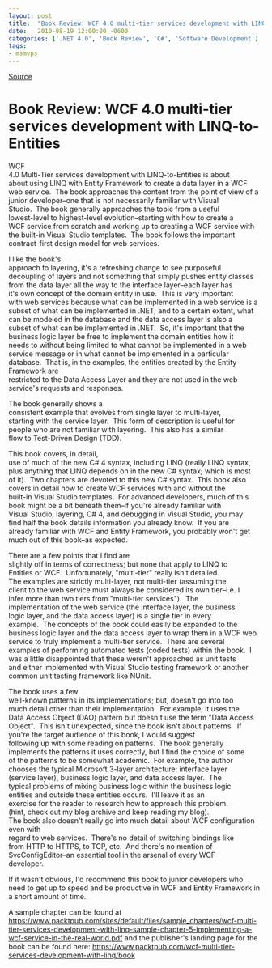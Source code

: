 ```yaml
---
layout: post
title:  "Book Review: WCF 4.0 multi-tier services development with LINQ-to-Entities"
date:   2010-08-19 12:00:00 -0600
categories: ['.NET 4.0', 'Book Review', 'C#', 'Software Development']
tags:
- msmvps
---
```

[Source](http://blogs.msmvps.com/peterritchie/2010/08/20/book-review-wcf-4-0-multi-tier-services-development-with-linq-to-entities/ "Permalink to Book Review: WCF 4.0 multi-tier services development with LINQ-to-Entities")

# Book Review: WCF 4.0 multi-tier services development with LINQ-to-Entities

WCF  
4.0 Multi-Tier services development with LINQ-to-Entities is about  
about using LINQ with Entity Framework to create a data layer in a WCF  
web service.  The book approaches the content from the point of view of a  
junior developer–one that is not necessarily familiar with Visual  
Studio.  The book generally approaches the topic from a useful  
lowest-level to highest-level evolution–starting with how to create a  
WCF service from scratch and working up to creating a WCF service with  
the built-in Visual Studio templates.  The book follows the important  
contract-first design model for web services.

I like the book's  
approach to layering, it's a refreshing change to see purposeful  
decoupling of layers and not something that simply pushes entity classes  
from the data layer all the way to the interface layer–each layer has  
it's own concept of the domain entity in use.  This is very important  
with web services because what can be implemented in a web service is a  
subset of what can be implemented in .NET; and to a certain extent, what  
can be modeled in the database and the data access layer is also a  
subset of what can be implemented in .NET.  So, it's important that the  
business logic layer be free to implement the domain entities how it  
needs to without being limited to what cannot be implemented in a web  
service message or in what cannot be implemented in a particular  
database.  That is, in the examples, the entities created by the Entity Framework are  
restricted to the Data Access Layer and they are not used in the web  
service's requests and responses.

The book generally shows a  
consistent example that evolves from single layer to multi-layer,  
starting with the service layer.  This form of description is useful for  
people who are not familiar with layering.  This also has a similar  
flow to Test-Driven Design (TDD).

This book covers, in detail,  
use of much of the new C# 4 syntax, including LINQ (really LINQ syntax,  
plus anything that LINQ depends on in the new C# syntax; which is most  
of it).  Two chapters are devoted to this new C# syntax.  This book also  
covers in detail how to create WCF services with and without the  
built-in Visual Studio templates.  For advanced developers, much of this  
book might be a bit beneath them–if you're already familiar with  
Visual Studio, layering, C# 4, and debugging in Visual Studio, you may  
find half the book details information you already know.  If you are  
already familiar with WCF and Entity Framework, you probably won't get  
much out of this book–as expected.

There are a few points that I find are  
slightly off in terms of correctness; but none that apply to LINQ to  
Entities or WCF.  Unfortunately, "multi-tier" really isn't detailed.   
The examples are strictly multi-layer, not multi-tier (assuming the  
client to the web service must always be considered its own tier–i.e. I  
infer more than two tiers from "multi-tier services").  The  
implementation of the web service (the interface layer, the business  
logic layer, and the data access layer) is a single tier in every  
example.  The concepts of the book could easily be expanded to the  
business logic layer and the data access layer to wrap them in a WCF web  
service to truly implement a multi-tier service.  There are several  
examples of performing automated tests (coded tests) within the book.  I  
was a little disappointed that these weren't approached as unit tests  
and either implemented with Visual Studio testing framework or another  
common unit testing framework like NUnit.

The book uses a few  
well-known patterns in its implementations; but, doesn't go into too  
much detail other than their implementation.  For example, it uses the  
Data Access Object (DAO) pattern but doesn't use the term "Data Access  
Object".  This isn't unexpected, since the book isn't about patterns.  If you're the target audience of this book, I would suggest  
following up with some reading on patterns.  The book generally  
implements the patterns it uses correctly, but I find the choice of some  
of the patterns to be somewhat academic.  For example, the author  
chooses the typical Microsoft 3-layer architecture: interface layer  
(service layer), business logic layer, and data access layer.  The  
typical problems of mixing business logic within the business logic  
entities and outside these entities occurs.  I'll leave it as an  
exercise for the reader to research how to approach this problem.   
(hint, check out my blog archive and keep reading my blog).  
The book also doesn't really go into much detail about WCF configuration even with  
regard to web services.  There's no detail of switching bindings like  
from HTTP to HTTPS, to TCP, etc.  And there's no mention of  
SvcConfigEditor–an essential tool in the arsenal of every WCF  
developer.

If it wasn't obvious, I'd recommend this book to junior developers who  
need to get up to speed and be productive in WCF and Entity Framework in a short amount of time.

A sample chapter can be found at <https://www.packtpub.com/sites/default/files/sample_chapters/wcf-multi-tier-services-development-with-linq-sample-chapter-5-implementing-a-wcf-service-in-the-real-world.pdf> and the publisher's landing page for the book can be found here: <https://www.packtpub.com/wcf-multi-tier-services-development-with-linq/book>

